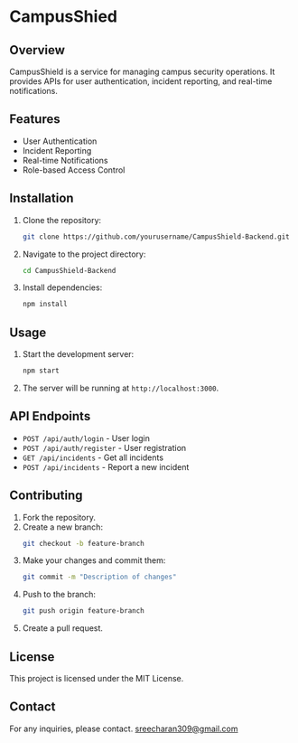 # CampusShied

## Overview
CampusShield is a service for managing campus security operations. It provides APIs for user authentication, incident reporting, and real-time notifications.

## Features
- User Authentication
- Incident Reporting
- Real-time Notifications
- Role-based Access Control

## Installation
1. Clone the repository:
    ```bash
    git clone https://github.com/yourusername/CampusShield-Backend.git
    ```
2. Navigate to the project directory:
    ```bash
    cd CampusShield-Backend
    ```
3. Install dependencies:
    ```bash
    npm install
    ```

## Usage
1. Start the development server:
    ```bash
    npm start
    ```
2. The server will be running at `http://localhost:3000`.

## API Endpoints
- `POST /api/auth/login` - User login
- `POST /api/auth/register` - User registration
- `GET /api/incidents` - Get all incidents
- `POST /api/incidents` - Report a new incident

## Contributing
1. Fork the repository.
2. Create a new branch:
    ```bash
    git checkout -b feature-branch
    ```
3. Make your changes and commit them:
    ```bash
    git commit -m "Description of changes"
    ```
4. Push to the branch:
    ```bash
    git push origin feature-branch
    ```
5. Create a pull request.

## License
This project is licensed under the MIT License.

## Contact
For any inquiries, please contact.
sreecharan309@gmail.com
